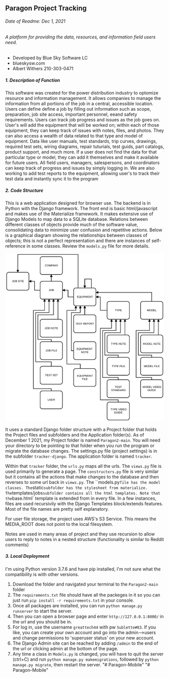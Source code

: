 ## Paragon Project Tracking 
###### Date of Readme: Dec 1, 2021

###### A platform for providing the data, resources, and information field users need.

- Developed by Blue Sky Software LC
- blueskysw.com
- Albert Withers 210-303-0471


##### 1. Description of Function

This software was created for the power distribution industry to optomize resource and information management. It allows companies to manage the information from all portions of the job in a central, accessible location. Users can define define a job by filling out information such as scope, preparation, job site access, important personnel, eeand safety requirements. Users can track job progress and issues as the job goes on. User's will add the equipment that will be worked on; within each of those equipment, they can keep track of issues with notes, files, and photos. They can also access a wealth of data related to that type and model of equipment. Data like user manuals, test standards, trip curves, drawings, required test sets, wiring diagrams, repair tuturials, test guids, part catalogs, product support, and much more. If a user does not find the data for that particular type or model, they can add it themselves and make it available for future users. All field users, managers, salespersons, and coordinators can keep track of progress and issues by simply logging in. We are also working to add test reports to the equipment, allowing user's to track their test data and instantly sync it to the program

##### 2. Code Structure

This is a web application designed for browser use. The backend is in Python with the Django framework. The front end is basic html/javascript and makes use of the Materialize framework. It makes extensive use of Django Models to map data to a SQLite database. Relations between different classes of objects provide much of the software value, consolidating data to minimize user confusion and repetitive actions. Below is a graphical diagram showing the relationships between classes of objects; this is not a perfect representation and there are instances of self-reference in some classes. Review the `models.py` file for more details.

![imbed image here](diagram.svg)

It uses a standard Django folder structure with a Project folder that holds the Project files and subfolders and the Application folder(s). As of December 1 2021, my Project folder is named `Paragon2-main`. You will need your directory to be pointing to that folder when you run the program or migrate the database changes. The settings.py file (project settings) is in the subfolder `tracker-django`. The application folder is named `tracker`.

Within that `tracker` folder, the `urls.py` maps all the urls. The `views.py` file is used primarily to generate a page. The `constructors.py` file is very similar but it contains all the actions that make changes to the database and then reverses to some url back in `views.py`. The ``models.py` file has the model classes. The `static` subfolder has the stylesheet from materialize. The `templates/jobs` subfolder contains all the html templates. Note that the `base.html` template is extended from in every file. In a few instances, files are used recursivily with the Django Templates block/extends features. Most of the file names are pretty self explanatory. 

For user file storage, the project uses AWS's S3 Service. This means the MEDIA_ROOT does not point to the local filesystem.

Notes are used in many areas of project and they use recursion to allow users to reply to notes in a nested structure (functionality is similar to Reddit comments)

##### 3. Local Deployment

I'm using Python version 3.7.6 and have pip installed, I'm not sure what the compatibility is with other versions.

1. Download the folder and navigated your terminal to the `Paragon2-main` folder
2. The `requirements.txt` file should have all the packeges in it so you can just run `pip install -r requirements.txt` in your console. 
3. Once all packages are installed, you can run `python manage.py runserver` to start the server. 
4. Then you can open a browser page and enter `http://127.0.0.1:8000/` in the url and you should be in. 
5. For log in, use the username `greattech44` with pw `Sublette#83`. If you like, you can create your own account and go into the admin-->users and change permissions to 'superuser status' on your new account. 
6. The Django Admin site can be reached by adding `/admin` to the end of the url or clicking admin at the bottom of the page. 
7. Any time a class in `Models.py` is changed, you will have to quit the server (ctrl+C) and run `python manage.py makemigrations`, followed by `python manage.py migrate`, then restart the server. 
"# Paragon-Mobile" 
"# Paragon-Mobile" 
